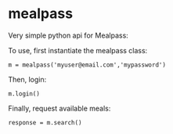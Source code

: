 # mealpass

Very simple python api for Mealpass:

To use, first instantiate the mealpass class:

`m = mealpass('myuser@email.com','mypassword')`

Then, login:

`m.login()`

Finally, request available meals:

`response = m.search()`

